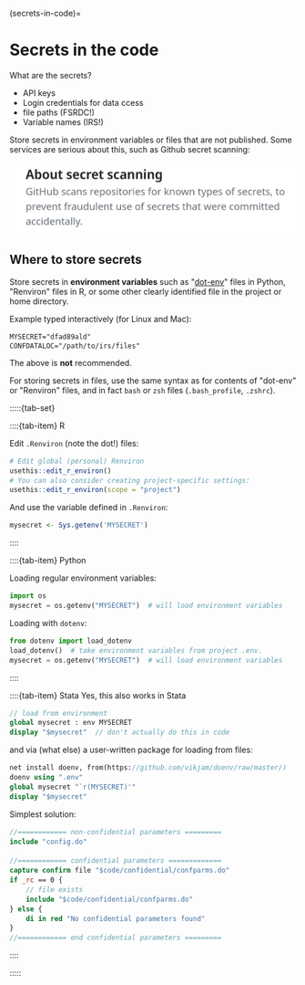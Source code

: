 (secrets-in-code)=
# Secrets in the code
What are the secrets?
- API keys
- Login credentials for data ccess
- file paths (FSRDC!)
- Variable names (IRS!)

Store secrets in environment variables or files that are not published. Some services are serious about this, such as Github secret scanning:

![github_secrets](images/github-secret-scanning.png)

## Where to store secrets
Store secrets in **environment variables** such as "[dot-env](https://pypi.org/project/python-dotenv/)" files in Python, "Renviron" files in R, or some other clearly identified file in the project or home directory. 

Example typed interactively (for Linux and Mac):

```text
MYSECRET="dfad89ald"
CONFDATALOC="/path/to/irs/files"
```

The above is **not** recommended.

For storing secrets in files, use the same syntax as for contents of "dot-env" or "Renviron" files, and in fact `bash` or `zsh` files (`.bash_profile`, `.zshrc`).

:::::{tab-set}

::::{tab-item} R

Edit `.Renviron` (note the dot!) files:

```R
# Edit global (personal) Renviron
usethis::edit_r_environ()
# You can also consider creating project-specific settings:
usethis::edit_r_environ(scope = "project")
```

And use the variable defined in `.Renviron`:

```R
mysecret <- Sys.getenv('MYSECRET')
```

::::

::::{tab-item} Python

Loading regular environment variables:

```python
import os
mysecret = os.getenv("MYSECRET")  # will load environment variables
```

Loading with `dotenv`:
```python
from dotenv import load_dotenv
load_dotenv()  # take environment variables from project .env.
mysecret = os.getenv("MYSECRET")  # will load environment variables
```

::::

::::{tab-item} Stata
Yes, this also works in Stata

```stata
// load from environment
global mysecret : env MYSECRET
display "$mysecret"  // don't actually do this in code
```

and via (what else) a user-written package for loading from files:

```stata
net install doenv, from(https://github.com/vikjam/doenv/raw/master/) 
doenv using ".env"
global mysecret "`r(MYSECRET)'"
display "$mysecret"
```

Simplest solution:

```stata
//============ non-confidential parameters =========
include "config.do"

//============ confidential parameters =============
capture confirm file "$code/confidential/confparms.do"
if _rc == 0 {
    // file exists
    include "$code/confidential/confparms.do"
} else {
    di in red "No confidential parameters found"
}
//============ end confidential parameters =========
```
::::

:::::

